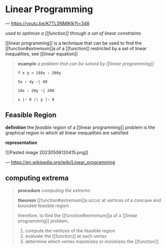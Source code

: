 # Linear Programming

&mdash; <https://youtu.be/K7TL5NMlKIk?t=348>

_used to optimize a [[function]] through a set of linear constraints_

[[linear programming]] is a technique that can be used to find the [[function#extremum]]a of a [[function]] restricted by a set of linear inequalities, see [[linear equation]]

> **example** _a problem that can be solved by [[linear programming]]_
>
> **`f x y = 180x : 200y`**
>
> **`5x : 4y -| 80`**
>
> **`10x : 20y -| 200`**
>
> **`x |- 0 /\ y |- 0`**

## Feasible Region

**definition** the _feasible region_ of a [[linear programming]] problem is the graphical region in which all linear inequalities are satisfied

**representation**

![[Pasted image 20230506120415.png]]

&mdash; <https://en.wikipedia.org/wiki/Linear_programming>

## computing extrema

> **procedure** _computing the extrema_
>
> **theorem** [[function#extremum]]a occur at vertices of a concave and bounded feasible region
>
> therefore, to find the [[function#extremum]]a of a [[linear programming]] problem,
>
> 1. compute the vertices of the feasible region
> 2. evaluate the [[function]] at each vertex
> 3. determine which vertex maximizes or minimizes the [[function]]
